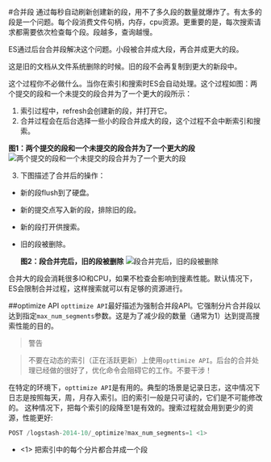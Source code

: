#合并段
通过每秒自动刷新创建新的段，用不了多久段的数量就爆炸了。有太多的段是一个问题。每个段消费文件句柄，内存，cpu资源。更重要的是，每次搜索请求都需要依次检查每个段。段越多，查询越慢。

ES通过后台合并段解决这个问题。小段被合并成大段，再合并成更大的段。

这是旧的文档从文件系统删除的时候。旧的段不会再复制到更大的新段中。

这个过程你不必做什么。当你在索引和搜索时ES会自动处理。这个过程如图：两个提交的段和一个未提交的段合并为了一个更大的段所示：

1. 索引过程中，refresh会创建新的段，并打开它。
2. 合并过程会在后台选择一些小的段合并成大的段，这个过程不会中断索引和搜索。

 **图1：两个提交的段和一个未提交的段合并为了一个更大的段**
 ![两个提交的段和一个未提交的段合并为了一个更大的段](https://www.elastic.co/guide/en/elasticsearch/guide/current/images/elas_1110.png)
 
3. 下图描述了合并后的操作：
 * 新的段flush到了硬盘。
 * 新的提交点写入新的段，排除旧的段。
 * 新的段打开供搜索。
 * 旧的段被删除。
 
    **图2：段合并完后，旧的段被删除**
![段合并完后，旧的段被删除](https://www.elastic.co/guide/en/elasticsearch/guide/current/images/elas_1111.png)

合并大的段会消耗很多IO和CPU，如果不检查会影响到搜素性能。默认情况下，ES会限制合并过程，这样搜索就可以有足够的资源进行。

##optimize API
`opttimize API`最好描述为强制合并段API。它强制分片合并段以达到指定`max_num_segments`参数。这是为了减少段的数量（通常为1）达到提高搜索性能的目的。

>警告

>不要在动态的索引（正在活跃更新）上使用`opttimize API`。后台的合并处理已经做的很好了，优化命令会阻碍它的工作。不要干涉！

在特定的环境下，`opttimize API`是有用的。典型的场景是记录日志，这中情况下日志是按照每天，周，月存入索引。旧的索引一般是只可读的，它们是不可能修改的。
这种情况下，把每个索引的段降至1是有效的。搜索过程就会用到更少的资源，性能更好:
```Javascript
POST /logstash-2014-10/_optimize?max_num_segments=1 <1>
```
- &lt;1> 把索引中的每个分片都合并成一个段


